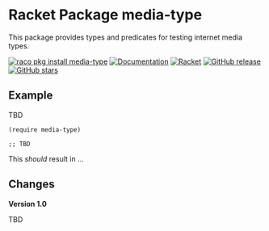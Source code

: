 # Racket Package media-type

This package provides types and predicates for testing internet media types.

[![raco pkg install media-type](https://img.shields.io/badge/raco%20pkg%20install-media--type-blue.svg)](http://pkgs.racket-lang.org/package/media-type)
[![Documentation](https://img.shields.io/badge/raco%20docs-media--type-blue.svg)](http://docs.racket-lang.org/media-type/index.html)
[![Racket](https://github.com/johnstonskj/racket-media-type/actions/workflows/racket.yml/badge.svg)](https://github.com/johnstonskj/racket-media-type/actions/workflows/racket.yml)
[![GitHub release](https://img.shields.io/github/release/johnstonskj/racket-media-type.svg?style=flat-square)](https://github.com/johnstonskj/racket-media-type/releases)
[![GitHub stars](https://img.shields.io/github/stars/johnstonskj/racket-media-type.svg)](https://github.com/johnstonskj/racket-media-type/stargazers)

## Example

TBD

```racket
(require media-type)

;; TBD
```

This *should* result in ...

## Changes

**Version 1.0**

TBD
